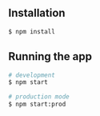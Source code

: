 ## Installation

```bash
$ npm install
```

## Running the app

```bash
# development
$ npm start

# production mode
$ npm start:prod
```

